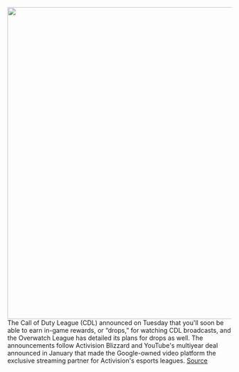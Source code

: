 <img src='https://cdn.vox-cdn.com/thumbor/fdDA7_33OBnW2ladidhneYvm04s=/0x0:1920x1080/1200x800/filters:focal(807x387:1113x693)/cdn.vox-cdn.com/uploads/chorus_image/image/66817895/1920_midseason_2.0.jpg' width='700px' /><br/>
The Call of Duty League (CDL) announced on Tuesday that you'll soon be able to earn in-game rewards, or “drops,” for watching CDL broadcasts, and the Overwatch League has detailed its plans for drops as well. The announcements follow Activision Blizzard and YouTube's multiyear deal announced in January that made the Google-owned video platform the exclusive streaming partner for Activision's esports leagues.
<a href='https://www.theverge.com/2020/5/19/21263945/youtube-activision-blizzard-partnership-call-of-duty-overwatch-league-drops'> Source <a/>